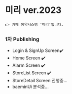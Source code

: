 # 미리 ver.2023

```
👉 카페 예약시스템 '미리'입니다.
```


### 1차 Publishing

* Login & SignUp Screen✔️
* Home Screen ✔️
* Alarm Screen ✔️
* StoreList Screen ✔️
* StoreDetail Screen 진행중...
 * baeminUi 분석중...
